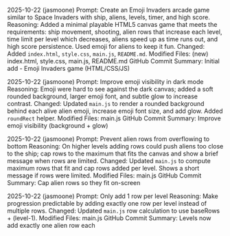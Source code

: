 2025-10-22  (jasmoone)
Prompt: Create an Emoji Invaders arcade game similar to Space Invaders with ship, aliens, levels, timer, and high score.
Reasoning: Added a minimal playable HTML5 canvas game that meets the requirements: ship movement, shooting, alien rows that increase each level, time limit per level which decreases, aliens speed up as time runs out, and high score persistence. Used emoji for aliens to keep it fun.
Changed: Added `index.html`, `style.css`, `main.js`, `README.md`.
Modified Files: (new) index.html, style.css, main.js, README.md
GitHub Commit Summary: Initial add - Emoji Invaders game (HTML/CSS/JS)

2025-10-22  (jasmoone)
Prompt: Improve emoji visibility in dark mode
Reasoning: Emoji were hard to see against the dark canvas; added a soft rounded background, larger emoji font, and subtle glow to increase contrast.
Changed: Updated `main.js` to render a rounded background behind each alive alien emoji, increase emoji font size, and add glow. Added `roundRect` helper.
Modified Files: main.js
GitHub Commit Summary: Improve emoji visibility (background + glow)
 
2025-10-22  (jasmoone)
Prompt: Prevent alien rows from overflowing to bottom
Reasoning: On higher levels adding rows could push aliens too close to the ship; cap rows to the maximum that fits the canvas and show a brief message when rows are limited.
Changed: Updated `main.js` to compute maximum rows that fit and cap rows added per level. Shows a short message if rows were limited.
Modified Files: main.js
GitHub Commit Summary: Cap alien rows so they fit on-screen

2025-10-22  (jasmoone)
Prompt: Only add 1 row per level
Reasoning: Make progression predictable by adding exactly one row per level instead of multiple rows.
Changed: Updated `main.js` row calculation to use baseRows + (level-1).
Modified Files: main.js
GitHub Commit Summary: Levels now add exactly one alien row each
